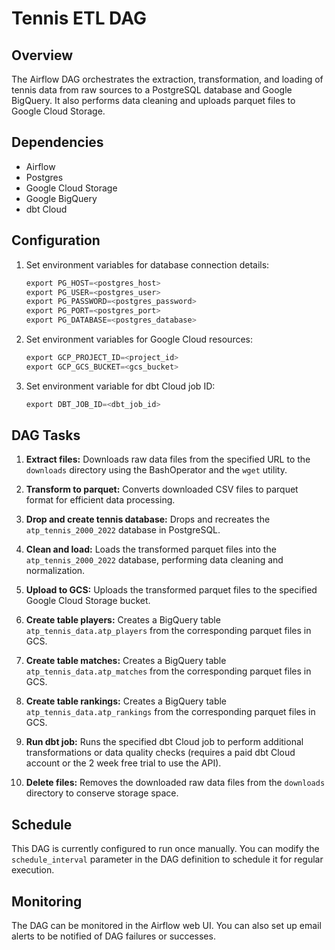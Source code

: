 # Tennis ETL DAG

## Overview

The Airflow DAG orchestrates the extraction, transformation, and loading of tennis data from raw sources to a PostgreSQL database and Google BigQuery. It also performs data cleaning and uploads parquet files to Google Cloud Storage.

## Dependencies

- Airflow
- Postgres
- Google Cloud Storage
- Google BigQuery
- dbt Cloud

## Configuration

1. Set environment variables for database connection details:

   ```python
   export PG_HOST=<postgres_host>
   export PG_USER=<postgres_user>
   export PG_PASSWORD=<postgres_password>
   export PG_PORT=<postgres_port>
   export PG_DATABASE=<postgres_database>
   ```

2. Set environment variables for Google Cloud resources:

   ```python
   export GCP_PROJECT_ID=<project_id>
   export GCP_GCS_BUCKET=<gcs_bucket>
   ```

3. Set environment variable for dbt Cloud job ID:

   ```python
   export DBT_JOB_ID=<dbt_job_id>
   ```

## DAG Tasks

1. **Extract files:** Downloads raw data files from the specified URL to the `downloads` directory using the BashOperator and the `wget` utility.

2. **Transform to parquet:** Converts downloaded CSV files to parquet format for efficient data processing.

3. **Drop and create tennis database:** Drops and recreates the `atp_tennis_2000_2022` database in PostgreSQL.

4. **Clean and load:** Loads the transformed parquet files into the `atp_tennis_2000_2022` database, performing data cleaning and normalization.

5. **Upload to GCS:** Uploads the transformed parquet files to the specified Google Cloud Storage bucket.

6. **Create table players:** Creates a BigQuery table `atp_tennis_data.atp_players` from the corresponding parquet files in GCS.

7. **Create table matches:** Creates a BigQuery table `atp_tennis_data.atp_matches` from the corresponding parquet files in GCS.

8. **Create table rankings:** Creates a BigQuery table `atp_tennis_data.atp_rankings` from the corresponding parquet files in GCS.

9. **Run dbt job:** Runs the specified dbt Cloud job to perform additional transformations or data quality checks (requires a paid dbt Cloud account or the 2 week free trial to use the API).

10. **Delete files:** Removes the downloaded raw data files from the `downloads` directory to conserve storage space.

## Schedule

This DAG is currently configured to run once manually. You can modify the `schedule_interval` parameter in the DAG definition to schedule it for regular execution.

## Monitoring

The DAG can be monitored in the Airflow web UI. You can also set up email alerts to be notified of DAG failures or successes.
